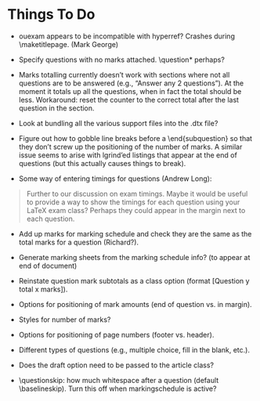Things To Do
============

- ouexam appears to be incompatible with hyperref? Crashes during
  \maketitlepage. (Mark George)

- Specify questions with no marks attached. \question* perhaps?

- Marks totalling currently doesn’t work with sections where not all
  questions are to be answered (e.g., “Answer any 2 questions”). At the
  moment it totals up all the questions, when in fact the total should be
  less. Workaround: reset the counter to the correct total after the last
  question in the section.

- Look at bundling all the various support files into the .dtx file?

- Figure out how to gobble line breaks before a \end{subquestion} so that they
  don’t screw up the positioning of the number of marks. A similar issue seems
  to arise with lgrind’ed listings that appear at the end of questions (but
  this actually causes things to break).

- Some way of entering timings for questions (Andrew Long):

> Further to our discussion on exam timings. Maybe it would be 
> useful to provide a way to show the timings for each question
> using your LaTeX exam class? Perhaps they could appear in the 
> margin next to each question.

- Add up marks for marking schedule and check they are the same as the total
  marks for a question (Richard?).

- Generate marking sheets from the marking schedule info? (to appear at end
  of document)

- Reinstate question mark subtotals as a class option (format [Question y total
  x marks]).

- Options for positioning of mark amounts (end of question vs. in margin).

- Styles for number of marks?

- Options for positioning of page numbers (footer vs. header).

- Different types of questions (e.g., multiple choice, fill in the blank, etc.).

- Does the draft option need to be passed to the article class?

- \questionskip: how much whitespace after a question (default \baselineskip).
  Turn this off when markingschedule is active?
